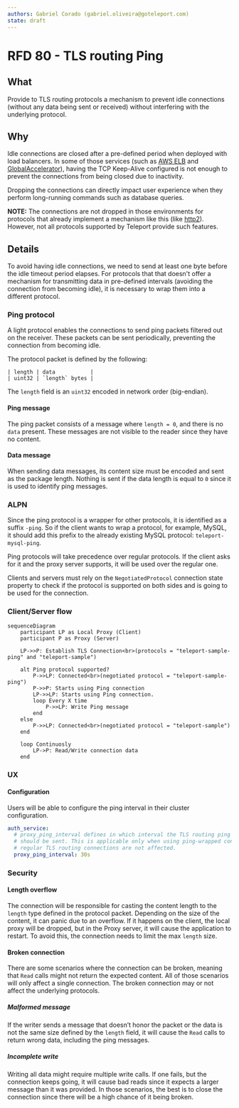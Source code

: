 ```yaml
---
authors: Gabriel Corado (gabriel.oliveira@goteleport.com)
state: draft
---
```


# RFD 80 - TLS routing Ping

## What

Provide to TLS routing protocols a mechanism to prevent idle connections
(without any data being sent or received) without interfering with the
underlying protocol.

## Why

Idle connections are closed after a pre-defined period when deployed with load
balancers. In some of those services (such as [AWS ELB](https://docs.aws.amazon.com/global-accelerator/latest/dg/introduction-how-it-works.html#about-idle-timeout) and [GlobalAccelerator](https://docs.aws.amazon.com/global-accelerator/latest/dg/introduction-how-it-works.html#about-idle-timeout)),
having the TCP Keep-Alive configured is not enough to prevent the connections
from being closed due to inactivity.

Dropping the connections can directly impact user experience when they perform
long-running commands such as database queries.

**NOTE:** The connections are not dropped in those environments for protocols that
already implement a mechanism like this (like [http2](https://httpwg.org/specs/rfc7540.html#PING)). However, not all protocols
supported by Teleport provide such features.

## Details

To avoid having idle connections, we need to send at least one byte before the
idle timeout period elapses. For protocols that that doesn't offer a mechanism
for transmitting data in pre-defined intervals (avoiding the connection from
becoming idle), it is necessary to wrap them into a different protocol.

### Ping protocol

A light protocol enables the connections to send ping packets filtered out on
the receiver. These packets can be sent periodically, preventing the connection
from becoming idle.

The protocol packet is defined by the following:
```
| length | data           |
| uint32 | `length` bytes |
```

The `length` field is an `uint32` encoded in network order (big-endian).

#### Ping message

The ping packet consists of a message where `length = 0`, and there is no `data`
present. These messages are not visible to the reader since they have no
content.

#### Data message

When sending data messages, its content size must be encoded and sent as the
package length. Nothing is sent if the data length is equal to `0` since it is
used to identify ping messages.

### ALPN

Since the ping protocol is a wrapper for other protocols, it is identified as a
suffix `-ping`. So if the client wants to wrap a protocol, for example, MySQL,
it should add this prefix to the already existing MySQL protocol:
`teleport-mysql-ping`.

Ping protocols will take precedence over regular protocols. If the client asks
for it and the proxy server supports, it will be used over the regular one.

Clients and servers must rely on the `NegotiatedProtocol` connection state
property to check if the protocol is supported on both sides and is going to be
used for the connection.

### Client/Server flow

```mermaid
sequenceDiagram
    participant LP as Local Proxy (Client)
    participant P as Proxy (Server)

    LP->>P: Establish TLS Connection<br>(protocols = "teleport-sample-ping" and "teleport-sample")
    
    alt Ping protocol supported?
        P->>LP: Connected<br>(negotiated protocol = "teleport-sample-ping")
        P->>P: Starts using Ping connection
        LP->>LP: Starts using Ping connection.
        loop Every X time
            P->>LP: Write Ping message
        end
    else
        P->>LP: Connected<br>(negotiated protocol = "teleport-sample")
    end

    loop Continuosly
        LP->P: Read/Write connection data
    end
```

### UX

#### Configuration

Users will be able to configure the ping interval in their cluster
configuration.

```yaml
auth_service:
  # proxy_ping_interval defines in which interval the TLS routing ping message
  # should be sent. This is applicable only when using ping-wrapped connections,
  # regular TLS routing connections are not affected.
  proxy_ping_interval: 30s
```

### Security

#### Length overflow

The connection will be responsible for casting the content length to the
`length` type defined in the protocol packet. Depending on the size of the
content, it can panic due to an overflow. If it happens on the client, the
local proxy will be dropped, but in the Proxy server, it will cause the
application to restart. To avoid this, the connection needs to limit the max
`length` size.

#### Broken connection

There are some scenarios where the connection can be broken, meaning that `Read`
calls might not return the expected content. All of those scenarios will only
affect a single connection. The broken connection may or not affect the
underlying protocols.

##### Malformed message

If the writer sends a message that doesn’t honor the packet or the data is not
the same size defined by the `length` field, it will cause the `Read` calls to
return wrong data, including the ping messages.

##### Incomplete write

Writing all data might require multiple write calls. If one fails, but the
connection keeps going, it will cause bad reads since it expects a larger
message than it was provided. In those scenarios, the best is to close the
connection since there will be a high chance of it being broken.
